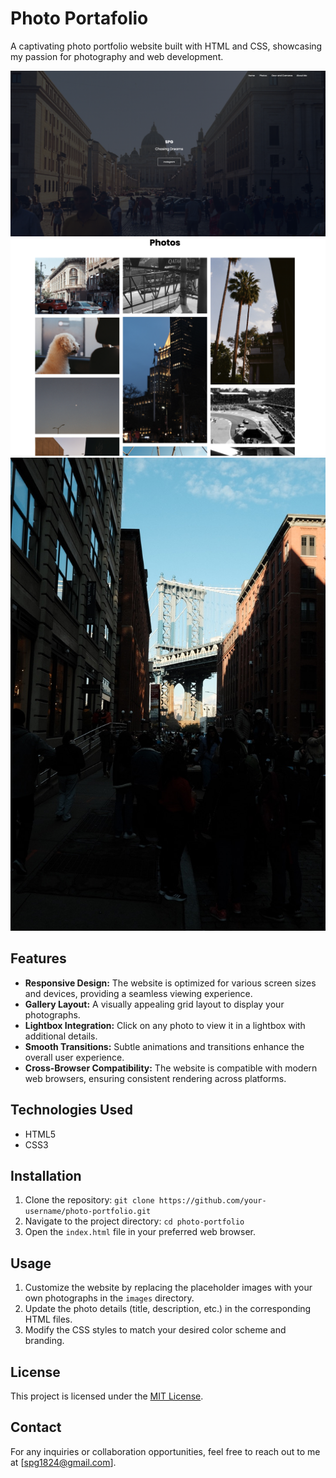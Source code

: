 # Photo Portafolio

A captivating photo portfolio website built with HTML and CSS, showcasing my passion for photography and web development.

![Portafolio](images/gallery/main.png)
![Portafolio2](images/gallery/second.png)
![Photo Portfolio Screenshot](images/gallery/F691B208-5A79-4FBB-A61A-C7069E8F610C_1_105_c.jpeg)

## Features

- **Responsive Design:** The website is optimized for various screen sizes and devices, providing a seamless viewing experience.
- **Gallery Layout:** A visually appealing grid layout to display your photographs.
- **Lightbox Integration:** Click on any photo to view it in a lightbox with additional details.
- **Smooth Transitions:** Subtle animations and transitions enhance the overall user experience.
- **Cross-Browser Compatibility:** The website is compatible with modern web browsers, ensuring consistent rendering across platforms.

## Technologies Used

- HTML5
- CSS3


## Installation

1. Clone the repository: `git clone https://github.com/your-username/photo-portfolio.git`
2. Navigate to the project directory: `cd photo-portfolio`
3. Open the `index.html` file in your preferred web browser.

## Usage

1. Customize the website by replacing the placeholder images with your own photographs in the `images` directory.
2. Update the photo details (title, description, etc.) in the corresponding HTML  files.
3. Modify the CSS styles to match your desired color scheme and branding.

## License

This project is licensed under the [MIT License](LICENSE).

## Contact

For any inquiries or collaboration opportunities, feel free to reach out to me at [spg1824@gmail.com].
